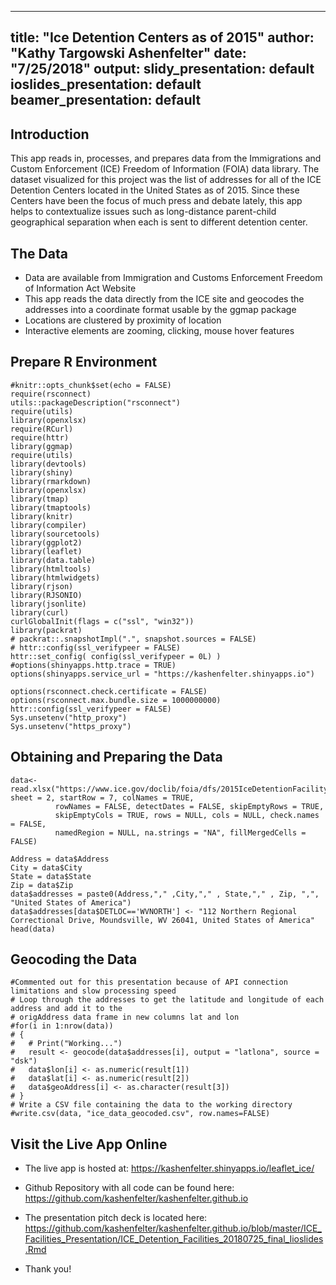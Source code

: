 
---
title: "Ice Detention Centers as of 2015"
author: "Kathy Targowski Ashenfelter"
date: "7/25/2018"
output:
  slidy_presentation: default
  ioslides_presentation: default
  beamer_presentation: default
---
## Introduction

This app reads in, processes, and prepares data from the Immigrations and Custom Enforcement (ICE) Freedom of Information (FOIA) data library. The dataset visualized for this project was the list of addresses for all of the ICE Detention Centers located in the United States as of 2015. Since these Centers have been the focus of much press and debate lately, this app helps to contextualize issues such as long-distance parent-child geographical separation when each is sent to different detention center.




## The Data

- Data are available from Immigration and Customs Enforcement Freedom of Information Act Website
- This app reads the data directly from the ICE site and geocodes the addresses into a coordinate format usable by the ggmap package
- Locations are clustered by proximity of location
- Interactive elements are zooming, clicking, mouse hover features



##  Prepare R Environment

```{r setup, ECHO=TRUE}
#knitr::opts_chunk$set(echo = FALSE)
require(rsconnect)
utils::packageDescription("rsconnect")
require(utils)
library(openxlsx)
require(RCurl)
require(httr)
library(ggmap)
require(utils)
library(devtools)
library(shiny)
library(rmarkdown)
library(openxlsx)
library(tmap)
library(tmaptools)
library(knitr)
library(compiler)
library(sourcetools)
library(ggplot2)
library(leaflet)
library(data.table)
library(htmltools)
library(htmlwidgets)
library(rjson)
library(RJSONIO)
library(jsonlite)
library(curl)
curlGlobalInit(flags = c("ssl", "win32"))
library(packrat)
# packrat::.snapshotImpl(".", snapshot.sources = FALSE)
# httr::config(ssl_verifypeer = FALSE)
httr::set_config( config(ssl_verifypeer = 0L) )
#options(shinyapps.http.trace = TRUE)
options(shinyapps.service_url = "https://kashenfelter.shinyapps.io")

options(rsconnect.check.certificate = FALSE)
options(rsconnect.max.bundle.size = 1000000000)
httr::config(ssl_verifypeer = FALSE)
Sys.unsetenv("http_proxy")
Sys.unsetenv("https_proxy")
```

## Obtaining and Preparing the Data

```{r, echo=TRUE}
data<- read.xlsx("https://www.ice.gov/doclib/foia/dfs/2015IceDetentionFacilityListing.xlsx", sheet = 2, startRow = 7, colNames = TRUE,
          rowNames = FALSE, detectDates = FALSE, skipEmptyRows = TRUE,
          skipEmptyCols = TRUE, rows = NULL, cols = NULL, check.names = FALSE,
          namedRegion = NULL, na.strings = "NA", fillMergedCells = FALSE)

Address = data$Address
City = data$City
State = data$State
Zip = data$Zip
data$addresses = paste0(Address,"," ,City,"," , State,"," , Zip, ",", "United States of America")
data$addresses[data$DETLOC=='WVNORTH'] <- "112 Northern Regional Correctional Drive, Moundsville, WV 26041, United States of America"
head(data)
```

## Geocoding the Data


```{r, echo=TRUE}
#Commented out for this presentation because of API connection limitations and slow processing speed 
# Loop through the addresses to get the latitude and longitude of each address and add it to the
# origAddress data frame in new columns lat and lon
#for(i in 1:nrow(data))
# {
#   # Print("Working...")
#   result <- geocode(data$addresses[i], output = "latlona", source = "dsk")
#   data$lon[i] <- as.numeric(result[1])
#   data$lat[i] <- as.numeric(result[2])
#   data$geoAddress[i] <- as.character(result[3])
# }
# Write a CSV file containing the data to the working directory
#write.csv(data, "ice_data_geocoded.csv", row.names=FALSE)

```



## Visit the Live App Online

- The live app is hosted at: https://kashenfelter.shinyapps.io/leaflet_ice/
- Github Repository with all code can be found here: https://github.com/kashenfelter/kashenfelter.github.io
- The presentation pitch deck is located here: https://github.com/kashenfelter/kashenfelter.github.io/blob/master/ICE_Facilities_Presentation/ICE_Detention_Facilities_20180725_final_Iioslides.Rmd

- Thank you!  
  



